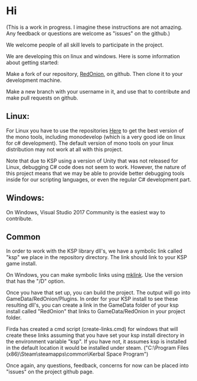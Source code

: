# Hi

(This is a work in progress. I imagine these instructions are not amazing. Any feedback or questions are welcome as "issues" on the github.)

We welcome people of all skill levels to participate in the project.

We are developing this on linux and windows. Here is some information about getting started:

Make a fork of our repository, [RedOnion](https://github.com/evandisoft/RedOnion), on github. Then clone it to your development machine.

Make a new branch with your username in it, and use that to contribute and make pull requests on github.

## Linux:
For Linux you have to use the repositories [Here](https://www.mono-project.com/download/stable/) to get the best version of the mono tools, including monodevelop (which is a very good ide on linux for c# development). The default version of mono tools on your linux distribution may not work at all with this project.

Note that due to KSP using a version of Unity that was not released for Linux, debugging C# code does not seem to work. However, the nature of this project means that we may be able to provide better debugging tools inside for our scripting languages, or even the regular C# development part.

## Windows:
On Windows, Visual Studio 2017 Community is the easiest way to contribute.

## Common 
In order to work with the KSP library dll's, we have a symbolic link called "ksp" we place in the repository directory.
The link should link to your KSP game install.

On Windows, you can make symbolic links using [mklink](https://www.howtogeek.com/howto/16226/complete-guide-to-symbolic-links-symlinks-on-windows-or-linux/). Use the version that has the "/D" option.

Once you have that set up, you can build the project. The output will go into GameData/RedOnion/Plugins. In order for your KSP install to see these resulting dll's, you can create a link in the GameData folder of your ksp install called "RedOnion" that links to GameData/RedOnion in your project folder.

Firda has created a cmd script (create-links.cmd) for windows that will create these links assuming that you have set your ksp install directory in the environment variable "ksp". If you have not, it assumes ksp is installed in the default location it would be installed under steam.
("C:\Program Files (x86)\Steam\steamapps\common\Kerbal Space Program")

Once again, any questions, feedback, concerns for now can be placed into "issues" on the project github page.
